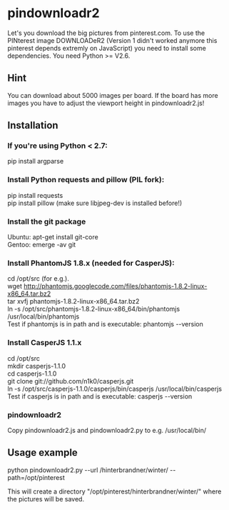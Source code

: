 # pindownloadr2

Let's you download the big pictures from pinterest.com. To use the PINterest image DOWNLOADeR2 (Version 1 didn't worked anymore this pinterest depends extremly on JavaScript) you need to install some dependencies. You need Python >= V2.6.

## Hint
You can download about 5000 images per board. If the board has more images you have to adjust the viewport height in pindownloadr2.js!

## Installation

### If you're using Python < 2.7:
pip install argparse

### Install Python requests and pillow (PIL fork):
pip install requests  
pip install pillow (make sure libjpeg-dev is installed before!)

### Install the git package 
Ubuntu: apt-get install git-core  
Gentoo: emerge -av git

### Install PhantomJS 1.8.x (needed for CasperJS):
cd /opt/src (for e.g.).  
wget http://phantomjs.googlecode.com/files/phantomjs-1.8.2-linux-x86_64.tar.bz2  
tar xvfj phantomjs-1.8.2-linux-x86_64.tar.bz2  
ln -s /opt/src/phantomjs-1.8.2-linux-x86_64/bin/phantomjs /usr/local/bin/phantomjs  
Test if phantomjs is in path and is executable: phantomjs --version

### Install CasperJS 1.1.x
cd /opt/src  
mkdir casperjs-1.1.0  
cd casperjs-1.1.0  
git clone git://github.com/n1k0/casperjs.git  
ln -s /opt/src/casperjs-1.1.0/casperjs/bin/casperjs /usr/local/bin/casperjs  
Test if casperjs is in path and is executable: casperjs --version

### pindownloadr2
Copy pindownloadr2.js and pindownloadr2.py to e.g. /usr/local/bin/

## Usage example
python pindownloadr2.py --url /hinterbrandner/winter/ --path=/opt/pinterest

This will create a directory "/opt/pinterest/hinterbrandner/winter/" where the pictures will be saved.
